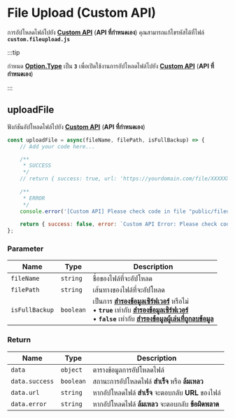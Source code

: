 # File Upload (Custom API)

การอัปโหลดไฟล์ไปยัง [**Custom API**](../config/server#optiontype) (**API ที่กำหนดเอง**) คุณสามารถแก้ไขรหัสได้ที่ไฟล์ **`custom.fileupload.js`**

:::tip

กำหนด [**Option.Type**](../config/server#optiontype) เป็น **`3`** เพื่อเปิดใช้งานการอัปโหลดไฟล์ไปยัง [**Custom API**](../config/server#optiontype) (**API ที่กำหนดเอง**)

:::

## uploadFile

ฟังก์ชันอัปโหลดไฟล์ไปยัง [**Custom API**](../config/server#optiontype) (**API ที่กำหนดเอง**)

```js
const uploadFile = async(fileName, filePath, isFullBackup) => {
    // Add your code here...

    /**
     * SUCCESS
     */
    // return { success: true, url: 'https://yourdomain.com/file/XXXXXXXXXXXX' };
    
    /**
     * ERROR
     */
    console.error('[Custom API] Please check code in file "public/fileupload/custom.fileupload.js"');
    
    return { success: false, error: `Custom API Error: Please check code in file "public/fileupload/custom.fileupload.js"` };
};
```

### Parameter

| Name                                             | Type                                   | Description                                                
|--------------------------------------------------|----------------------------------------|-------------------------------------------------
| `fileName`                                       | `string`                               | ชื่อของไฟล์ที่จะอัปโหลด
| `filePath`                                       | `string`                               | เส้นทางของไฟล์ที่จะอัปโหลด
| `isFullBackup`                                   | `boolean`                              | เป็นการ [**สำรองข้อมูลเซิร์ฟเวอร์**](../config/server#backupserverdataenable) หรือไม่ <br />• **`true`** เท่ากับ [**สำรองข้อมูลเซิร์ฟเวอร์**](../config/server#backupserverdataenable) <br />• **`false`** เท่ากับ [**สำรองข้อมูลผู้เล่นที่ถูกลบข้อมูล**](../config/server#backupplayerdataenable)

### Return

| Name                         | Type               | Description                                                
|------------------------------|--------------------|--------------------------------------------------
| `data`                       | `object`           | ตารางข้อมูลการอัปโหลดไฟล์
| `data.success`               | `boolean`          | สถานะการอัปโหลดไฟล์ **สำเร็จ** หรือ **ล้มเหลว**
| `data.url`                   | `string`           | หากอัปโหลดไฟล์ **สำเร็จ** จะตอบกลับ **URL** ของไฟล์
| `data.error`                 | `string`           | หากอัปโหลดไฟล์ **ล้มเหลว** จะตอบกลับ **ข้อผิดพลาด**

